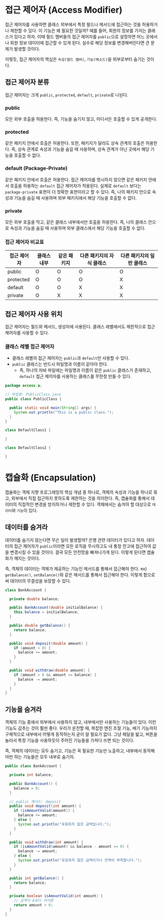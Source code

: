 # 접근 제어자 (Access Modifier)

접근 제어자를 사용하면 클래스 외부에서 특정 필드나 메서드에 접근하는 것을 허용하거나 제한할 수 있다. 이 기능은 왜 필요한 것일까? 예를 들어, 회원의 정보를 가지는 클래스가
있다고 하자. 이때 필드 멤버들의 접근 제어자를 `public`으로 설정하면 어느 곳에서나 회원 정보 데이터에 접근할 수 있게 된다. 실수로 해당 정보를 변경해버린다면 큰 문제가
발생할 것이다.

이렇듯, 접근 제어자의 핵심은 `속성(필드 멤버)`, `기능(메소드)`을 외부로부터 숨기는 것이다.

## 접근 제어자 분류

접근 제어자는 크게 `public`, `protected`, `default`, `private`로 나뉜다.

### public

모든 외부 호출을 허용한다. 즉, 기능을 숨기지 않고, 어디서든 호출할 수 있게 공개한다.

### protected

같은 패키지 안에서 호출은 허용한다. 또한, 패키지가 달라도 상속 관계의 호출은 허용한다. 즉, 상속 관계로 속성과 기능을 숨길 때 사용하며, 상속 관계가 아닌 곳에서 해당 기능을
호출할 수 없다.

### default (Package-Private)

같은 패키지 안에서 호출은 허용한다. 접근 제어자를 명시하지 않으면 같은 패키지 안에서 호출을 허용하는 `default` 접근 제어자가 적용된다. 실제로 `default` 보다는
`package-private` 표현이 더 정확한 표현이라고 할 수 있다. 즉, 나의 패키지 안으로 속성과 기능을 숨길 때 사용하며 외부 패키지에서 해당 기능을 호출할 수 없다.

### private

모든 외부 호출을 막고, 같은 클래스 내부에서만 호출을 허용한다. 즉, 나의 클래스 안으로 속성과 기능을 숨길 때 사용하며 외부 클래스에서 해당 기능을 호출할 수 없다.

### 접근 제어자 비교표

| 접근 제어자    | 클래스 내부 | 같은 패키지 | 다른 패키지의 자식 클래스 | 다른 패키지의 일반 클래스 |
|-----------|--------|--------|----------------|----------------|
| public    | O      | O      | O              | O              |
| protected | O      | O      | O              | X              |
| default   | O      | O      | X              | X              |
| private   | O      | X      | X              | X              |

## 접근 제어자 사용 위치

접근 제어자는 필드와 메서드, 생성자에 사용된다. 클래스 레벨에서도 제한적으로 접근 제어자를 사용할 수 있다.

### 클래스 레벨 접근 제어자

- 클래스 레벨의 접근 제어자는 `public`과 `default`만 사용할 수 있다.
- `public` 클래스는 반드시 파일명과 이름이 같아야 한다.
    - 즉, 하나의 자바 파일에는 파일명과 이름이 같은 `public` 클래스가 존재하고, `default` 접근 제어자를 사용하는 클래스를 무한정 만들 수 있다.

```java
package access.a;

// 파일명: PublicClass.java
public class PublicClass {

  public static void main(String[] args) {
    System.out.println("This is a public class.");
  }
}

class DefaultClass1 {

}

class DefaultClass2 {

}
```

# 캡슐화 (Encapsulation)

캡슐화는 객체 지향 프로그래밍의 핵심 개념 중 하나로, 객체의 속성과 기능을 하나로 묶고, 외부에서 직접 접근하지 못하도록 제한하는 것을 의미한다. 즉, 캡슐화를 통해서 데이터의
직접적인 변경을 방지하거나 제한할 수 있다. 객체에서는 숨겨야 할 대상으로 `데이터`와 `기능`이 있다.

## 데이터를 숨겨라

데이터를 숨기지 않는다면 무슨 일이 발생할까? 은행 관련 데이터가 있다고 하자. 데이터의 접근 제어자가 `public`이라면 모든 로직을 무시하고도 내 통장 잔고에 접근하여 값을
변경시킬 수 있을 것이다. 결국 모든 안전망을 빠져나가게 된다. 이렇게 된다면 캡슐화가 깨지는 것이다.

즉, 객체의 데이터는 객체가 제공하는 기능인 메서드를 통해서 접근해야 한다. ex) `getBalance()`, `setBalance()`와 같은 메서드를 통해서 접근해야 한다.
이렇게 함으로써 데이터의 무결성을 보장할 수 있다.

```java
class BankAccount {

  private double balance;

  public BankAccount(double initialBalance) {
    this.balance = initialBalance;
  }

  public double getBalance() {
    return balance;
  }

  public void deposit(double amount) {
    if (amount > 0) {
      balance += amount;
    }
  }

  public void withdraw(double amount) {
    if (amount > 0 && amount <= balance) {
      balance -= amount;
    }
  }
}
```

## 기능을 숨겨라

객체의 기능 중에서 외부에서 사용하지 않고, 내부에서만 사용하는 기능들이 있다. 이런 기능도 감추는 것이 훨씬 좋다. 우리가 운전할 때, 복잡한 엔진 조절 기능, 배기 기능까지
구체적으로 내부에서 어떻게 동작하는지 굳이 알 필요가 없다. 그냥 페달을 밟고, 버튼을 눌러서 특정 기능을 사용하듯이 주어진 기능들을 가져다 쓰면 되는 것이다.

즉, 객체의 데이터는 모두 숨기고, 기능은 꼭 필요한 기능만 노출하고, 내부에서 동작해야만 하는 기능들은 모두 내부로 숨기자.

```java
public class BankAccount {

  private int balance;

  public BankAccount() {
    balance = 0;
  }

  // public 메서드: deposit
  public void deposit(int amount) {
    if (isAmountValid(amount)) {
      balance += amount;
    } else {
      System.out.println("유효하지 않은 금액입니다.");
    }
  }

  public void withdraw(int amount) {
    if (isAmountValid(amount) && balance - amount >= 0) {
      balance -= amount;
    } else {
      System.out.println("유효하지 않은 금액이거나 잔액이 부족합니다.");
    }
  }

  public int getBalance() {
    return balance;
  }

  private boolean isAmountValid(int amount) {
    // 금액이 0보다 커야함
    return amount > 0;
  }
}
```